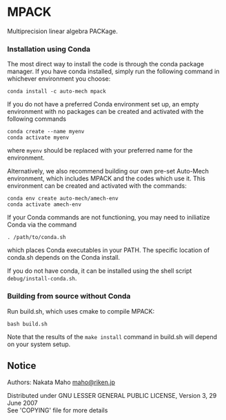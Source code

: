 # MPACK

Multiprecision linear algebra PACKage.

### Installation using Conda

The most direct way to install the code is through the conda package manager.
If you have conda installed, simply run the following command in whichever
environment you choose:
```
conda install -c auto-mech mpack
```
If you do not have a preferred Conda environment set up, an empty environment with no packages can be created and activated with the following commands
```
conda create --name myenv
conda activate myenv
```
where `myenv` should be replaced with your preferred name for the environment.

Alternatively, we also recommend building our own pre-set Auto-Mech environment, which includes MPACK and the codes which use it. This environment can be created and activated with the commands:
```
conda env create auto-mech/amech-env
conda activate amech-env
```

If your Conda commands are not functioning, you may need to iniliatize Conda via the command
```
. /path/to/conda.sh
```
which places Conda executables in your PATH. The specific location of conda.sh depends on the Conda install.

If you do not have conda, it can be installed using the shell script
`debug/install-conda.sh`.

### Building from source without Conda

Run build.sh, which uses cmake to compile MPACK:
```
bash build.sh
```

Note that the results of the `make install` command in build.sh will depend on your system setup.


## Notice 

Authors:
Nakata Maho <maho@riken.jp>

Distributed under GNU LESSER GENERAL PUBLIC LICENSE, Version 3, 29 June 2007  
See 'COPYING' file for more details
